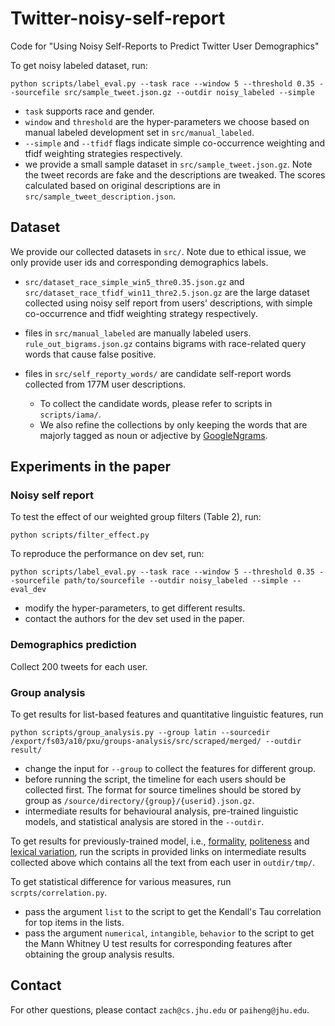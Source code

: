 # Twitter-noisy-self-report
Code for "Using Noisy Self-Reports to Predict Twitter User Demographics" 

<!--- sourcefile defined later. maybe present some sample users without violating term of services -->
To get noisy labeled dataset, run:
```
python scripts/label_eval.py --task race --window 5 --threshold 0.35 --sourcefile src/sample_tweet.json.gz --outdir noisy_labeled --simple
```
* ```task``` supports race and gender.
* ```window``` and ```threshold``` are the hyper-parameters we choose based on manual labeled development set in ```src/manual_labeled```.
* ```--simple``` and ```--tfidf``` flags indicate simple co-occurrence weighting and tfidf weighting strategies respectively.
* we provide a small sample dataset in ```src/sample_tweet.json.gz```. Note the tweet records are fake and the descriptions are tweaked. The scores calculated based on original descriptions are in ```src/sample_tweet_description.json```.

## Dataset
We provide our collected datasets in ```src/```. 
Note due to ethical issue, we only provide user ids and corresponding demographics labels.
* ```src/dataset_race_simple_win5_thre0.35.json.gz``` and ```src/dataset_race_tfidf_win11_thre2.5.json.gz``` are the large dataset
collected using noisy self report from users' descriptions, with simple co-occurrence and tfidf weighting strategy respectively.
* files in ```src/manual_labeled``` are manually labeled users. 
```rule_out_bigrams.json.gz``` contains bigrams with race-related query words that cause false positive.
* files in ```src/self_reporty_words/``` are candidate self-report words collected from 177M user descriptions.

  * To collect the candidate words, please refer to scripts in ```scripts/iama/```.
  * We also refine the collections by only keeping the words that are majorly tagged as noun or adjective by [GoogleNgrams](https://books.google.com/ngrams/info).
## Experiments in the paper
### Noisy self report
<!--- we have to at least provide users in dev set to reproduce the results-->
To test the effect of our weighted group filters (Table 2), run:
```
python scripts/filter_effect.py
```

To reproduce the performance on dev set, run:
```
python scripts/label_eval.py --task race --window 5 --threshold 0.35 --sourcefile path/to/sourcefile --outdir noisy_labeled --simple --eval_dev
```
* modify the hyper-parameters, to get different results.
* contact the authors for the dev set used in the paper.

### Demographics prediction
Collect 200 tweets for each user.

### Group analysis
To get results for list-based features and quantitative linguistic features, run
```
python scripts/group_analysis.py --group latin --sourcedir /export/fs03/a10/pxu/groups-analysis/src/scraped/merged/ --outdir result/
```
* change the input for ```--group``` to collect the features for different group.
* before running the script, the timeline for each users should be collected first. 
The format for source timelines should be stored by group as ```/source/directory/{group}/{userid}.json.gz```.
* intermediate results for behavioural analysis, pre-trained linguistic models, and statistical analysis are stored in the ```--outdir```.

To get results for previously-trained model, i.e., [formality](https://github.com/YahooArchive/formality-classifier), 
[politeness](https://github.com/sudhof/politeness) 
and [lexical variation](https://github.com/jacobeisenstein/SAGE/tree/master/py-sage),
run the scripts in provided links on intermediate results collected above which contains all the text from each user in ```outdir/tmp/```.

To get statistical difference for various measures, run ```scrpts/correlation.py```.
* pass the argument ```list``` to the script to get the Kendall's Tau correlation for top items in the lists.
* pass the argument ```numerical```, ```intangible```, ```behavior``` to the script to get the Mann Whitney U test results for corresponding features
after obtaining the group analysis results.

## Contact
For other questions, please contact ```zach@cs.jhu.edu``` or ```paiheng@jhu.edu```.
